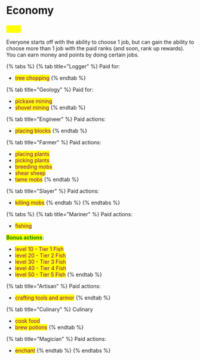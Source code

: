 # Economy

### <mark style="color:yellow;">Jobs</mark>

Everyone starts off with the ability to choose 1 job, but can gain the ability to choose more than 1 job with the paid ranks (and soon, rank up rewards). You can earn money and points by doing certain jobs.

{% tabs %}
{% tab title="Logger" %}
Paid for:

* <mark style="color:purple;">tree chopping</mark>
{% endtab %}

{% tab title="Geology" %}
Paid for:

* <mark style="color:purple;">pickaxe mining</mark>
* <mark style="color:purple;">shovel mining</mark>
{% endtab %}

{% tab title="Engineer" %}
Paid actions:

* <mark style="color:purple;">placing blocks</mark>
{% endtab %}

{% tab title="Farmer" %}
Paid actions:

* <mark style="color:purple;">placing plants</mark>
* <mark style="color:purple;">picking plants</mark>
* <mark style="color:purple;">breeding mobs</mark>
* <mark style="color:purple;">shear sheep</mark>
* <mark style="color:purple;">tame mobs</mark>
{% endtab %}

{% tab title="Slayer" %}
Paid actions:

* <mark style="color:purple;">killing mobs</mark>
{% endtab %}
{% endtabs %}

{% tabs %}
{% tab title="Mariner" %}
Paid actions:

* <mark style="color:purple;">fishing</mark>

<mark style="color:green;">**Bonus actions**</mark>:

* <mark style="color:purple;">level 10 - Tier 1 Fish</mark>
* <mark style="color:purple;">level 20 - Tier 2 Fish</mark>
* <mark style="color:purple;">level 30 - Tier 3 Fish</mark>
* <mark style="color:purple;">level 40 - Tier 4 Fish</mark>
* <mark style="color:purple;">level 50 - Tier 5 Fish</mark>
{% endtab %}

{% tab title="Artisan" %}
Paid actions:

* <mark style="color:purple;">crafting tools and armor</mark>
{% endtab %}

{% tab title="Culinary" %}
Culinary

* <mark style="color:purple;">cook food</mark>
* <mark style="color:purple;">brew potions</mark>
{% endtab %}

{% tab title="Magician" %}
Paid actions:

* <mark style="color:purple;">enchant</mark>
{% endtab %}
{% endtabs %}
